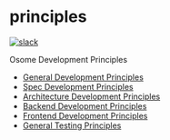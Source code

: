 # principles

[![slack](https://img.shields.io/badge/slack-platform-brightgreen.svg?logo=slack)](https://ooosome.slack.com/archives/CEK7WGGB0)

Osome Development Principles

- [General Development Principles](src/general.md)
- [Spec Development Principles](src/spec.md)
- [Architecture Development Principles](src/architecture.md)
- [Backend Development Principles](src/backend.md)
- [Frontend Development Principles](src/frontend.md)
- [General Testing Principles](src/testing.md)
